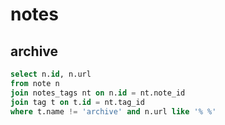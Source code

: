 # notes

## archive

```sql
select n.id, n.url
from note n
join notes_tags nt on n.id = nt.note_id
join tag t on t.id = nt.tag_id
where t.name != 'archive' and n.url like '% %'
```
